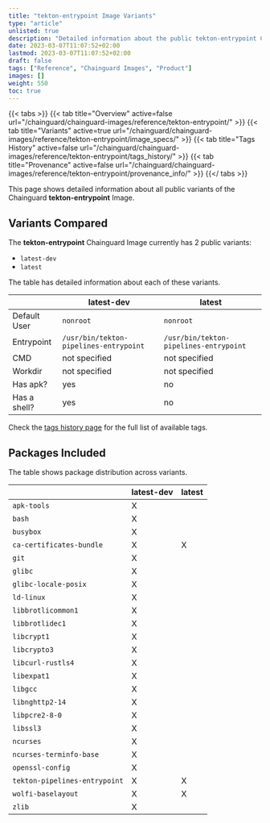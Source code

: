 ```yaml
---
title: "tekton-entrypoint Image Variants"
type: "article"
unlisted: true
description: "Detailed information about the public tekton-entrypoint Chainguard Image variants"
date: 2023-03-07T11:07:52+02:00
lastmod: 2023-03-07T11:07:52+02:00
draft: false
tags: ["Reference", "Chainguard Images", "Product"]
images: []
weight: 550
toc: true
---
```


{{< tabs >}}
{{< tab title="Overview" active=false url="/chainguard/chainguard-images/reference/tekton-entrypoint/" >}}
{{< tab title="Variants" active=true url="/chainguard/chainguard-images/reference/tekton-entrypoint/image_specs/" >}}
{{< tab title="Tags History" active=false url="/chainguard/chainguard-images/reference/tekton-entrypoint/tags_history/" >}}
{{< tab title="Provenance" active=false url="/chainguard/chainguard-images/reference/tekton-entrypoint/provenance_info/" >}}
{{</ tabs >}}

This page shows detailed information about all public variants of the Chainguard **tekton-entrypoint** Image.

## Variants Compared
The **tekton-entrypoint** Chainguard Image currently has 2 public variants: 

- `latest-dev`
- `latest`

The table has detailed information about each of these variants.

|              | latest-dev                             | latest                                 |
|--------------|----------------------------------------|----------------------------------------|
| Default User | `nonroot`                              | `nonroot`                              |
| Entrypoint   | `/usr/bin/tekton-pipelines-entrypoint` | `/usr/bin/tekton-pipelines-entrypoint` |
| CMD          | not specified                          | not specified                          |
| Workdir      | not specified                          | not specified                          |
| Has apk?     | yes                                    | no                                     |
| Has a shell? | yes                                    | no                                     |

Check the [tags history page](/chainguard/chainguard-images/reference/tekton-entrypoint/tags_history/) for the full list of available tags.

## Packages Included
The table shows package distribution across variants.

|                               | latest-dev | latest |
|-------------------------------|------------|--------|
| `apk-tools`                   | X          |        |
| `bash`                        | X          |        |
| `busybox`                     | X          |        |
| `ca-certificates-bundle`      | X          | X      |
| `git`                         | X          |        |
| `glibc`                       | X          |        |
| `glibc-locale-posix`          | X          |        |
| `ld-linux`                    | X          |        |
| `libbrotlicommon1`            | X          |        |
| `libbrotlidec1`               | X          |        |
| `libcrypt1`                   | X          |        |
| `libcrypto3`                  | X          |        |
| `libcurl-rustls4`             | X          |        |
| `libexpat1`                   | X          |        |
| `libgcc`                      | X          |        |
| `libnghttp2-14`               | X          |        |
| `libpcre2-8-0`                | X          |        |
| `libssl3`                     | X          |        |
| `ncurses`                     | X          |        |
| `ncurses-terminfo-base`       | X          |        |
| `openssl-config`              | X          |        |
| `tekton-pipelines-entrypoint` | X          | X      |
| `wolfi-baselayout`            | X          | X      |
| `zlib`                        | X          |        |


